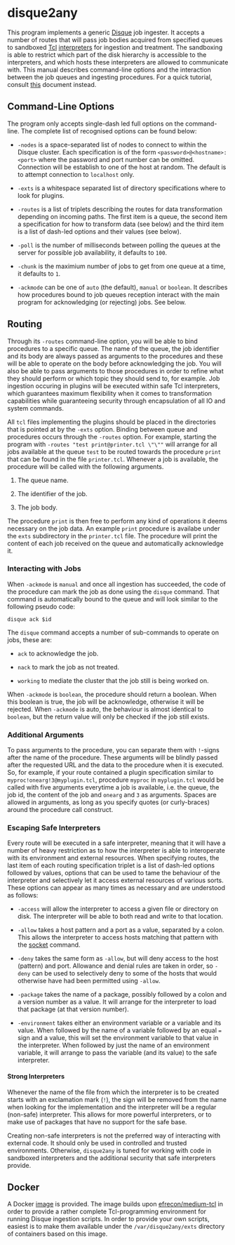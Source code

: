 # disque2any

This program implements a generic [Disque](https://github.com/antirez/disque)
job ingester. It accepts a number of routes that will pass job bodies acquired
from specified queues to sandboxed [Tcl](https://www.tcl.tk/)
[interpreters](https://www.tcl.tk/man/tcl8.6/TclCmd/safe.htm) for ingestion and
treatment. The sandboxing is able to restrict which part of the disk hierarchy
is accessible to the interpreters, and which hosts these interpreters are
allowed to communicate with. This manual describes command-line options and the
interaction between the job queues and ingesting procedures. For a quick
tutorial, consult [this](TUTORIAL.md) document instead.

## Command-Line Options

The program only accepts single-dash led full options on the command-line.
The complete list of recognised options can be found below:

- `-nodes` is a space-separated list of nodes to connect to within the Disque
  cluster. Each specification is of the form `<password>@<hostname>:<port>`
  where the password and port number can be omitted. Connection will be
  establish to one of the host at random. The default is to attempt connection
  to `localhost` only.
  
- `-exts` is a whitespace separated list of directory specifications where to
  look for plugins.
  
- `-routes` is a list of triplets describing the routes for data transformation
  depending on incoming paths. The first item is a queue, the second item a
  specification for how to transform data (see below) and the third item is a
  list of dash-led options and their values (see below).
  
- `-poll` is the number of milliseconds between polling the queues at the server
  for possible job availability, it defaults to `100`.
  
- `-chunk` is the maximium number of jobs to get from one queue at a time, it
  defaults to `1`.

- `-ackmode` can be one of `auto` (the default), `manual` or `boolean`. It
  describes how procedures bound to job queues reception interact with the main
  program for acknowledging (or rejecting) jobs. See below.

## Routing

Through its `-routes` command-line option, you will be able to bind procedures
to a specific queue. The name of the queue, the job identifier and its body are
always passed as arguments to the procedures and these will be able to operate
on the body before acknowledging the job. You will also be able to pass
arguments to those procedures in order to refine what they should perform or
which topic they should send to, for example. Job ingestion occuring in plugins
will be executed within safe Tcl interpreters, which guarantees maximum
flexibility when it comes to transformation capabilities while guaranteeing
security through encapsulation of all IO and system commands.

All `tcl` files implementing the plugins should be placed in the directories
that is pointed at by the `-exts` option. Binding between queue and procedures
occurs through the `-routes` option. For example, starting the program with
`-routes "test print@printer.tcl \"\""` will arrange for all jobs available at
the queue `test` to be routed towards the procedure `print` that can be found in
the file `printer.tcl`. Whenever a job is available, the procedure will be
called with the following arguments.

1. The queue name.

2. The identifier of the job.

3. The job body.

The procedure `print` is then free to perform any kind of operations it deems
necessary on the job data. An example `print` procedure is availabe under the
`exts` subdirectory in the `printer.tcl` file. The procedure will print the
content of each job received on the queue and automatically acknowledge it.

### Interacting with Jobs

When `-ackmode` is `manual` and once all ingestion has succeeded, the code of
the procedure can mark the job as done using the `disque` command.  That command
is automatically bound to the queue and will look similar to the following
pseudo code:

    disque ack $id

The `disque` command accepts a number of sub-commands to operate on jobs, these
are:

- `ack` to acknowledge the job.

- `nack` to mark the job as not treated.

- `working` to mediate the cluster that the job still is being worked on.

When `-ackmode` is `boolean`, the procedure should return a boolean. When this
boolean is true, the job will be acknowledge, otherwise it will be rejected.
When `-ackmode` is auto, the behaviour is almost identical to `boolean`, but the
return value will only be checked if the job still exists.

### Additional Arguments

To pass arguments to the procedure, you can separate them with `!`-signs after
the name of the procedure.  These arguments will be blindly passed after the
requested URL and the data to the procedure when it is executed.  So, for
example, if your route contained a plugin specification similar to
`myproc!onearg!3@myplugin.tcl`, procedure `myproc` in `myplugin.tcl` would be
called with five arguments everytime a job is available, i.e. the queue, the job
id, the content of the job and `onearg` and `3` as arguments.  Spaces are
allowed in arguments, as long as you specify quotes (or curly-braces) around the
procedure call construct.

### Escaping Safe Interpreters

Every route will be executed in a safe interpreter, meaning that it will have a
number of heavy restriction as to how the interpreter is able to interoperate
with its environment and external resources. When specifying routes, the last
item of each routing specification triplet is a list of dash-led options
followed by values, options that can be used to tame the behaviour of the
interpreter and selectively let it access external resources of various sorts.
These options can appear as many times as necessary and are understood as
follows:

- `-access` will allow the interpreter to access a given file or directory on
  disk. The interpreter will be able to both read and write to that location.

- `-allow` takes a host pattern and a port as a value, separated by a colon.
  This allows the interpreter to access hosts matching that pattern with the
  [socket] command.

- `-deny` takes the same form as `-allow`, but will deny access to the host
  (pattern) and port. Allowance and denial rules are taken in order, so `-deny`
  can be used to selectively deny to some of the hosts that would otherwise have
  had been permitted using `-allow`.

- `-package` takes the name of a package, possibly followed by a colon and a
  version number as a value. It will arrange for the interpreter to load that
  package (at that version number).

- `-environment` takes either an environment variable or a variable and its
  value. When followed by the name of a variable followed by an equal `=` sign
  and a value, this will set the environment variable to that value in the
  interpreter. When followed by just the name of an environment variable, it
  will arrange to pass the variable (and its value) to the safe interpreter.

  [socket]: https://www.tcl.tk/man/tcl/TclCmd/socket.htm

#### Strong Interpreters

Whenever the name of the file from which the interpreter is to be created starts
with an exclamation mark (`!`), the sign will be removed from the name when
looking for the implementation and the interpreter will be a regular (non-safe)
interpreter. This allows for more powerful interpreters, or to make use of
packages that have no support for the safe base.

Creating non-safe interpreters is not the preferred way of interacting with
external code. It should only be used in controlled and trusted environments.
Otherwise, `disque2any` is tuned for working with code in sandboxed interpreters
and the additional security that safe interpreters provide.

## Docker

A Docker [image](https://hub.docker.com/r/efrecon/disque2any/) is provided. The
image builds upon [efrecon/medium-tcl] in order to provide a rather complete
Tcl-programming environment for running Disque ingestion scripts. In order to
provide your own scripts, easiest is to make them available under the
`/var/disque2any/exts` directory of containers based on this image.

  [efrecon/medium-tcl]: https://hub.docker.com/r/efrecon/medium-tcl/